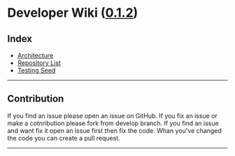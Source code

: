 Developer Wiki ([0.1.2](Documents/history.md))
====================
Index
------------


* [Architecture](Documents/architecture.md)
* [Repository List](Documents/repository.md)
* [Testing Seed](Documents/seeds.md)
___

Contribution
---

If you find an issue please open an issue on GitHub.
If you fix an issue or make a cotnribution please fork from develop branch.
If you find an issue and want fix it open an issue first then fix the code.
Whan you've changed the code you can create a pull request.

___
